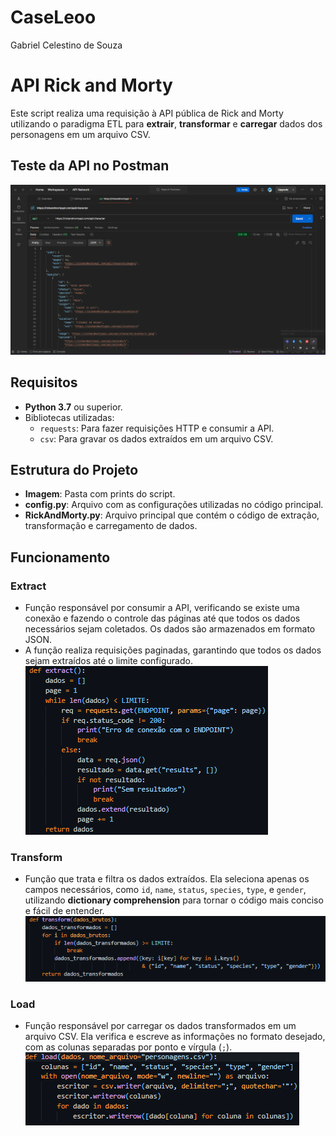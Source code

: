 # CaseLeoo
Gabriel Celestino de Souza

# API Rick and Morty

Este script realiza uma requisição à API pública de Rick and Morty utilizando o paradigma ETL para **extrair**, **transformar** e **carregar** dados dos personagens em um arquivo CSV.

## Teste da API no Postman
![Teste Postman](Imagem/Postman.png)

## Requisitos

- **Python 3.7** ou superior.
- Bibliotecas utilizadas:
  - `requests`: Para fazer requisições HTTP e consumir a API.
  - `csv`: Para gravar os dados extraídos em um arquivo CSV.

## Estrutura do Projeto

- **Imagem**: Pasta com prints do script.
- **config.py**: Arquivo com as configurações utilizadas no código principal.
- **RickAndMorty.py**: Arquivo principal que contém o código de extração, transformação e carregamento de dados.

## Funcionamento

### Extract
- Função responsável por consumir a API, verificando se existe uma conexão e fazendo o controle das páginas até que todos os dados necessários sejam coletados. Os dados são armazenados em formato JSON.
- A função realiza requisições paginadas, garantindo que todos os dados sejam extraídos até o limite configurado.
![Extração](Imagem/Extract.png)

### Transform
- Função que trata e filtra os dados extraídos. Ela seleciona apenas os campos necessários, como `id`, `name`, `status`, `species`, `type`, e `gender`, utilizando **dictionary comprehension** para tornar o código mais conciso e fácil de entender.
![Transformação/Tratamento](Imagem/Transform.png)

### Load
- Função responsável por carregar os dados transformados em um arquivo CSV. Ela verifica e escreve as informações no formato desejado, com as colunas separadas por ponto e vírgula (`;`).
![Carregamento](Imagem/Load.png)


